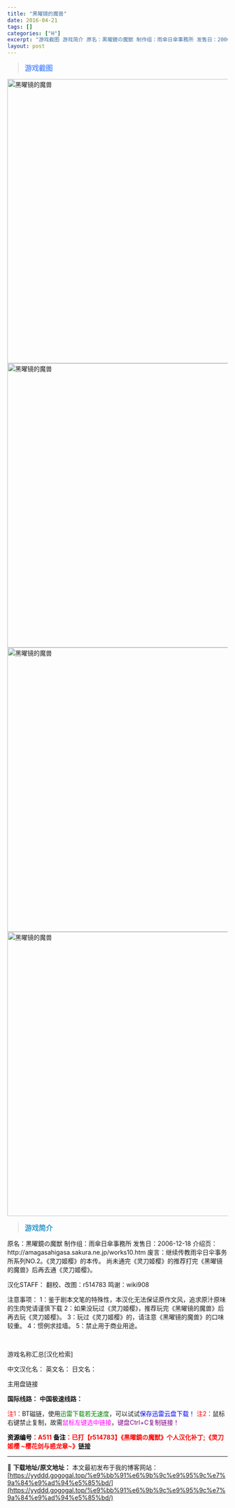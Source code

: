```yaml
---
title: "黑曜镜的魔兽"
date: 2016-04-21
tags: []
categories: ["H"]
excerpt: "游戏截图 游戏简介 原名：黒曜鏡の魔獣 制作组：雨傘日傘事務所 发售日：2006-12-18 介绍页：http://amagasahigasa.sakura.ne.jp/works10.htm 废言：继续传教雨伞日伞事务所系列NO.2。《灵刀姬樱》的本传。 尚未通完《灵刀姬樱》的推荐打完《黑曜镜的魔&hellip;"
layout: post
---
```


<div>
<blockquote><b><span style="font-size: 12pt; color: #6699ff;">游戏截图</span></b></blockquote>
<div><img title="点击放大" src="https://yyddd.gogogal.top/wp-content/uploads/2025/04/20250429_6811019e20760.webp" alt="黑曜镜的魔兽" width="650" /></div>
<div><img title="点击放大" src="https://yyddd.gogogal.top/wp-content/uploads/2025/04/20250429_6811019f9123c.webp" alt="黑曜镜的魔兽" width="650" /></div>
<div><img title="点击放大" src="https://yyddd.gogogal.top/wp-content/uploads/2025/04/20250429_681101a0e6224.webp" alt="黑曜镜的魔兽" width="650" /></div>
<div><img title="点击放大" src="https://yyddd.gogogal.top/wp-content/uploads/2025/04/20250429_681101a25c17f.webp" alt="黑曜镜的魔兽" width="650" /></div>
<blockquote><b><span style="font-size: 12pt; color: #3399cc;">游戏简介</span></b></blockquote>
<div>原名：黒曜鏡の魔獣
制作组：雨傘日傘事務所
发售日：2006-12-18
介绍页：http://amagasahigasa.sakura.ne.jp/works10.htm
废言：继续传教雨伞日伞事务所系列NO.2。《灵刀姬樱》的本传。
尚未通完《灵刀姬樱》的推荐打完《黑曜镜的魔兽》后再去通《灵刀姬樱》。

汉化STAFF：
翻校、改图：r514783
鸣谢：wiki908

注意事项：
1：鉴于剧本文笔的特殊性，本汉化无法保证原作文风，追求原汁原味的生肉党请谨慎下载
2：如果没玩过《灵刀姬樱》，推荐玩完《黑曜镜的魔兽》后再去玩《灵刀姬樱》。
3：玩过《灵刀姬樱》的，请注意《黑曜镜的魔兽》的口味较重。
4：惯例求挂墙。
5：禁止用于商业用途。</div>
&nbsp;

游戏名称汇总[汉化检索]

中文汉化名：
英文名：
日文名：
</div>
<div class="panel panel-primary">
<div class="panel-heading">主用盘链接</div>
<div class="panel-body">

<b>国际线路：</b>
<b>中国极速线路：</b>


<span style="color: #ff0000;">注1：</span>BT磁链，使用<span style="color: #008000;">迅雷下载若无速度</span>，可以试试<span style="color: #0000ff;">保存迅雷云盘下载！</span>
<span style="color: #ff0000;">注2：</span>鼠标右键禁止复制，故需<span style="color: #ff00ff;">鼠标左键选中链接</span>，<span style="color: #800080;">键盘Ctrl+C复制链接！</span>

</div>
<div class="panel-footer"><span style="color: #ff0000;"><b><span style="color: #000000;">资源编号</span>：A511</b></span>
<span style="color: #ff0000;"><b><span style="color: #000000;">备注</span>：已打【r514783】《黒曜鏡の魔獣》个人汉化补丁;《灵刀姬樱 ~樱花剑与惑龙章~》<a href="https://yyddd.gogogal.top/%e7%81%b5%e5%88%80%e5%a7%ac%e6%a8%b1-%e6%a8%b1%e8%8a%b1%e5%89%91%e4%b8%8e%e6%83%91%e9%be%99%e7%ab%a0/" target="_blank" rel="noopener">链接</a></b></span></div>
</div>

---
📖 **下载地址/原文地址：** 本文最初发布于我的博客网站：[https://yyddd.gogogal.top/%e9%bb%91%e6%9b%9c%e9%95%9c%e7%9a%84%e9%ad%94%e5%85%bd/](https://yyddd.gogogal.top/%e9%bb%91%e6%9b%9c%e9%95%9c%e7%9a%84%e9%ad%94%e5%85%bd/)
